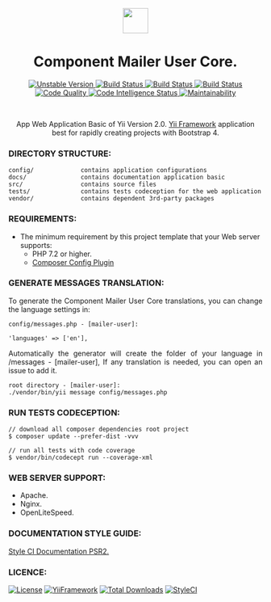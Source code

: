 <p align="center">
    <a href="https://github.com/terabytesoftw/mailer-user" target="_blank">
        <img src="https://lh3.googleusercontent.com/D9TFw1F6ddPuheDc_tpNptTdvTg-FNNpjLSBN14X6Sc-3JDiOxfE67rEh4OZfygonx1tKei2b2DEOHDLjF6T3xl8e-rkEEPZeGqLTWcS_v2cBRlyo0vcZLDHG5ivSDGIWCsenbol=w2400" height="50px;">
    </a>
    <h1 align="center">Component Mailer User Core.</h1>
</p>

<p align="center">
    <a href="https://packagist.org/packages/terabytesoftw/mailer-user" target="_blank">
        <img src="https://poser.pugx.org/terabytesoftw/mailer-user/v/unstable.svg" alt="Unstable Version">
    </a>
    <a href="https://travis-ci.org/terabytesoftw/mailer-user" target="_blank">
        <img src="https://travis-ci.org/terabytesoftw/mailer-user.svg?branch=master" alt="Build Status">
    </a>  
    <a href="https://scrutinizer-ci.com/g/terabytesoftw/mailer-user/" target="_blank">
        <img src="https://scrutinizer-ci.com/g/terabytesoftw/mailer-user/badges/build.png?b=master" alt="Build Status">
    </a>
    <a href="https://scrutinizer-ci.com/g/terabytesoftw/mailer-user/" target="_blank">
        <img src="https://scrutinizer-ci.com/g/terabytesoftw/mailer-user/badges/coverage.png?b=master" alt="Build Status">
    </a>    
    <a href="https://scrutinizer-ci.com/g/terabytesoftw/mailer-user/?branch=master" target="_blank">
     	<img src="https://scrutinizer-ci.com/g/terabytesoftw/mailer-user/badges/quality-score.png?b=master" alt="Code Quality">
    </a>
    <a href="https://scrutinizer-ci.com/code-intelligence" target="_blank">
     	<img src="https://scrutinizer-ci.com/g/terabytesoftw/mailer-user/badges/code-intelligence.svg?b=master" alt="Code Intelligence Status">
    </a>
    <a href="https://codeclimate.com/github/terabytesoftw/mailer-user/maintainability" target="_blank">
        <img src="https://api.codeclimate.com/v1/badges/9bbe65b6fda1abd74c2c/maintainability" alt="Maintainability">
    </a>		
</p>

</br>

<p align="center">
App Web Application Basic of Yii Version 2.0. <a href="http://www.yiiframework.com/" title="Yii Framework" target="_blank">Yii Framework</a> application best for rapidly creating projects with Bootstrap 4.
</p>

### **DIRECTORY STRUCTURE:**

```
config/             contains application configurations
docs/               contains documentation application basic
src/                contains source files
tests/              contains tests codeception for the web application
vendor/             contains dependent 3rd-party packages
```

### **REQUIREMENTS:**

- The minimum requirement by this project template that your Web server supports:
    - PHP 7.2 or higher.
    - [Composer Config Plugin](https://github.com/hiqdev/composer-config-plugin)

### **GENERATE MESSAGES TRANSLATION:**

<p align="justify">
To generate the Component Mailer User Core translations, you can change the language settings in:
<p>

```
config/messages.php - [mailer-user]:

'languages' => ['en'], 
```
<p align="justify">
 Automatically the generator will create the folder of your language in /messages - [mailer-user], If any translation is needed, you can open an issue to add it.
</p>

```
root directory - [mailer-user]:
./vendor/bin/yii message config/messages.php
```

### **RUN TESTS CODECEPTION:**

~~~
// download all composer dependencies root project
$ composer update --prefer-dist -vvv

// run all tests with code coverage
$ vendor/bin/codecept run --coverage-xml
~~~

### **WEB SERVER SUPPORT:**

- Apache.
- Nginx.
- OpenLiteSpeed.

### **DOCUMENTATION STYLE GUIDE:**

[Style CI Documentation PSR2.](https://docs.styleci.io/presets#psr2)

### **LICENCE:**

[![License](https://poser.pugx.org/terabytesoftw/mailer-user/license.svg)](LICENSE.md)
[![YiiFramework](https://img.shields.io/badge/Powered_by-Yii_Framework-green.svg?style=flat)](https://www.yiiframework.com/)
[![Total Downloads](https://poser.pugx.org/terabytesoftw/mailer-user/downloads.svg)](https://packagist.org/packages/terabytesoftw/mailer-user)
[![StyleCI](https://github.styleci.io/repos/195688130/shield?branch=master)](https://github.styleci.io/repos/195688130)
